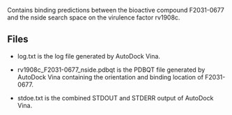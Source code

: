 Contains binding predictions between the bioactive compound F2031-0677 and the nside search space on the virulence factor rv1908c.

## Files

- log.txt is the log file generated by AutoDock Vina.

- rv1908c_F2031-0677_nside.pdbqt is the PDBQT file generated by AutoDock Vina containing the orientation and binding location of F2031-0677.

- stdoe.txt is the combined STDOUT and STDERR output of AutoDock Vina.


